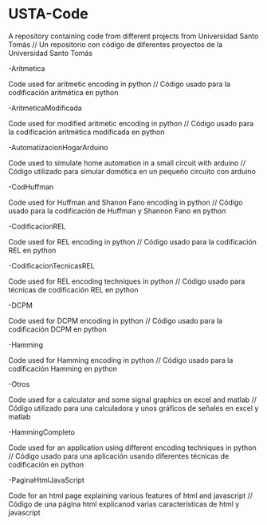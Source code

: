 # USTA-Code

A repository containing code from different projects from Universidad Santo Tomás // Un repositorio con código de diferentes proyectos de la Universidad Santo Tomás

-Aritmetica

Code used for aritmetic encoding in python // Código usado para la codificación aritmética en python

-AritmeticaModificada

Code used for modified aritmetic encoding in python // Código usado para la codificación aritmética modificada en python

-AutomatizacionHogarArduino

Code used to simulate home automation in a small circuit with arduino // Código utilizado para simular domótica en un pequeño circuito con arduino

-CodHuffman

Code used for Huffman and Shanon Fano encoding in python // Código usado para la codificación de Huffman y Shannon Fano en python

-CodificacionREL

Code used for REL encoding in python // Código usado para la codificación REL en python

-CodificacionTecnicasREL

Code used for REL encoding techniques in python // Código usado para técnicas de codificación REL en python

-DCPM

Code used for DCPM encoding in python // Código usado para la codificación DCPM en python

-Hamming

Code used for Hamming encoding in python // Código usado para la codificación Hamming en python

-Otros

Code used for a calculator and some signal graphics on excel and matlab // Código utilizado para una calculadora y unos gráficos de señales en excel y matlab

-HammingCompleto

Code used for an application using different encoding techniques in python // Código usado para una aplicación usando diferentes técnicas de codificación en python

-PaginaHtmlJavaScript

Code for an html page explaining various features of html and javascript // Código de una página html explicanod varias características de html y javascript
